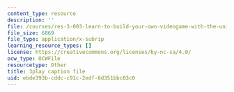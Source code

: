 ```yaml
---
content_type: resource
description: ''
file: /courses/res-3-003-learn-to-build-your-own-videogame-with-the-unity-game-engine-and-microsoft-kinect-january-iap-2017/ebde393bcddcc91c2edf6d351bbc03c0_a4snWHyNTJ4.srt
file_size: 6869
file_type: application/x-subrip
learning_resource_types: []
license: https://creativecommons.org/licenses/by-nc-sa/4.0/
ocw_type: OCWFile
resourcetype: Other
title: 3play caption file
uid: ebde393b-cddc-c91c-2edf-6d351bbc03c0
---
```

